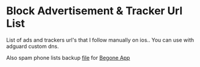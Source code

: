 # Block Advertisement & Tracker Url List

List of ads and trackers url's that I follow manually on ios..
You can use with adguard custom dns.

Also spam phone lists backup [file](https://github.com/caglaryalcin/manuel-adlist/blob/main/Begone-All.xml) for [Begone App](https://apps.apple.com/app/begone-call-blocker/id1596818195?mt=8&uo=4&at=10ldw7)
